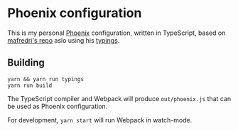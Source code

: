 # Phoenix configuration

This is my personal [Phoenix](https://github.com/kasper/phoenix) configuration, written in TypeScript, based on [mafredri's repo](https://github.com/mafredri/phoenix-config) aslo using his [typings](https://github.com/mafredri/phoenix-typings).

## Building

```
yarn && yarn run typings
yarn run build
```

The TypeScript compiler and Webpack will produce `out/phoenix.js` that can be used as Phoenix configuration. 

For development, `yarn start` will run Webpack in watch-mode.
